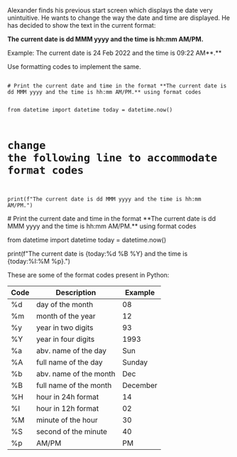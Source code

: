 Alexander finds his previous start screen which displays the date very unintuitive.  He wants to change the way the date and time are displayed. He has decided to show the text in the current format:

**The current date is dd MMM yyyy and the time is hh:mm AM/PM.**

Example: The current date is 24 Feb 2022 and the time is 09:22 AM**.**

Use formatting codes to implement the same.


<codeblock language="python" type="exercise" testMode="fixedInput"  cache="false">
<code>
# Print the current date and time in the format **The current date is dd MMM yyyy and the time is hh:mm AM/PM.** using format codes

from datetime import datetime
today = datetime.now()

# change the following line to accommodate format codes
print(f"The current date is dd MMM yyyy and the time is hh:mm AM/PM.")
</code>

<solution>
# Print the current date and time in the format **The current date is dd MMM yyyy and the time is hh:mm AM/PM.** using format codes

from datetime import datetime
today = datetime.now()

print(f"The current date is {today:%d %B %Y} and the time is {today:%I:%M %p}.")
</solution>
</codeblock>

These are some of the format codes present in Python:

| Code | Description            | Example  |
|------|------------------------|----------|
| %d   | day of the month       | 08       |
| %m   | month of the year      | 12       |
| %y   | year in two digits     | 93       |
| %Y   | year in four digits    | 1993     |
| %a   | abv. name of the day   | Sun      |
| %A   | full name of the day   | Sunday   |
| %b   | abv. name of the month | Dec      |
| %B   | full name of the month | December |
| %H   | hour in 24h format     | 14       |
| %I   | hour in 12h format     | 02       |
| %M   | minute of the hour     | 30       |
| %S   | second of the minute   | 40       |
| %p   | AM/PM                  | PM       |
